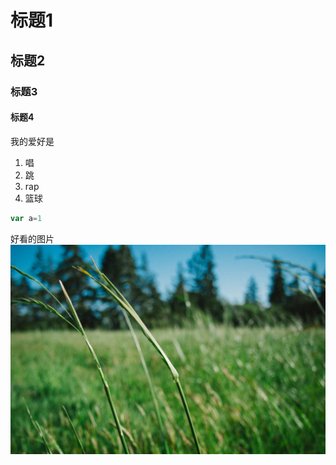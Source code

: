 # 标题1
## 标题2
### 标题3
#### 标题4

我的爱好是

1. 唱
2. 跳
3. rap
4. 篮球
   
```javascript
var a=1
```
好看的图片
![壁纸](04.jpg)